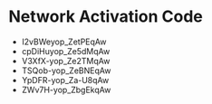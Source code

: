 # Network Activation Code
* I2vBWeyop_ZetPEqAw
* cpDiHuyop_Ze5dMqAw
* V3XfX-yop_Ze2TMqAw
* TSQob-yop_ZeBNEqAw
* YpDFR-yop_Za-U8qAw
* ZWv7H-yop_ZbgEkqAw